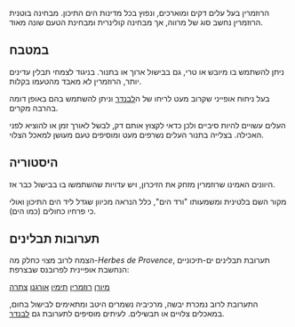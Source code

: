 הרוזמרין בעל עלים דקים ומוארכים, ונפוץ בכל מדינות הים התיכון. מבחינה בוטנית הרוזמרין נחשב סוג של מרווה, אך מבחינה קולינרית ומבחינת הטעם שונה מאוד. 

## במטבח

ניתן להשתמש בו מיובש או טרי, גם בבישול ארוך או בתנור. בניגוד לצמחי תבלין עדינים יותר, הרוזמרין לא מאבד מהטעמו בקלות.

בעל ניחוח אופייני שקרוב מעט לריחו של ה[לבנדר](lavender) וניתן להשתמש בהם באופן דומה בהרבה מקרים.

העלים עשויים להיות סיביים ולכן כדאי לקצוץ אותם דק, לבשל לאורך זמן או להוציא לפני האכילה. בצלייה בתנור העלים נשרפים מעט ומוסיפים טעם מעושן למאכל הצלוי.

## היסטוריה

היוונים האמינו שרוזמרין מזחק את הזיכרון, ויש עדויות שהשתמשו בו בבישול כבר אז.

מקור השם בלטינית ומשמעותו "ורד הים", כלל הנראה מכיוון שגדל ליד הים התיכון ואולי כי פרחיו כחולים (כמו הים).

## תערובות תבלינים

הצמח לרוב מצוי כחלק מה-*Herbes de Provence*, תערובת תבלינים ים-תיכוניים הנחשבת אופיינית לפרובנס שבצרפת:

[מיורן](marjoram "HerbIcon") [רוזמרין](rosemary "HerbIcon") [תימין](thyme "HerbIcon") [אורגנו](oregano "HerbIcon") [צתרה](summer-savory "HerbIcon")

התערובת לרוב נמכרת יבשה, מרכיביה נשמרים היטב ומתאימים לבישול בחום, במאכלים צלויים או תבשילים. לעיתים מוסיפים לתערובת גם [לבנדר](lavender).
